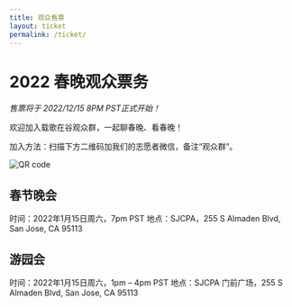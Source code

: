 ```yaml
---
title: 观众售票
layout: ticket
permalink: /ticket/
---
```

# 2022 春晚观众票务
_售票将于 2022/12/15 8PM PST正式开始！_

欢迎加入载歌在谷观众群，一起聊春晚、看春晚！

加入方法：扫描下方二维码加我们的志愿者微信，备注“观众群”。

![QR code](https://res.cloudinary.com/zaigezaigu/image/upload/c_scale,w_120/v1637295715/zgzg-io-website/qr_ihygfn.png)

## 春节晚会
时间：2022年1月15日周六，7pm PST
地点：SJCPA，255 S Almaden Blvd, San Jose, CA 95113

## 游园会
时间：2022年1月15日周六，1pm – 4pm PST
地点：SJCPA 门前广场，255 S Almaden Blvd, San Jose, CA 95113
